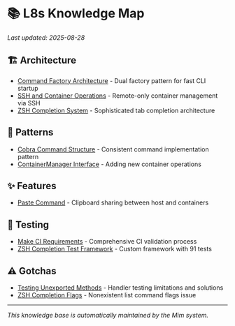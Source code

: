# 📚 L8s Knowledge Map

*Last updated: 2025-08-28*

## 🏗️ Architecture

- [Command Factory Architecture](architecture/command_factory.md) - Dual factory pattern for fast CLI startup
- [SSH and Container Operations](architecture/ssh_container_operations.md) - Remote-only container management via SSH
- [ZSH Completion System](architecture/zsh_completion.md) - Sophisticated tab completion architecture

## 📐 Patterns

- [Cobra Command Structure](patterns/cobra_command_structure.md) - Consistent command implementation pattern
- [ContainerManager Interface](patterns/container_manager_interface.md) - Adding new container operations

## ✨ Features

- [Paste Command](features/paste_command.md) - Clipboard sharing between host and containers

## 🧪 Testing

- [Make CI Requirements](testing/make_ci_requirements.md) - Comprehensive CI validation process
- [ZSH Completion Test Framework](testing/zsh_completion_framework.md) - Custom framework with 91 tests

## ⚠️ Gotchas

- [Testing Unexported Methods](gotchas/testing_unexported_methods.md) - Handler testing limitations and solutions
- [ZSH Completion Flags](gotchas/zsh_completion_flags.md) - Nonexistent list command flags issue

---

*This knowledge base is automatically maintained by the Mim system.*